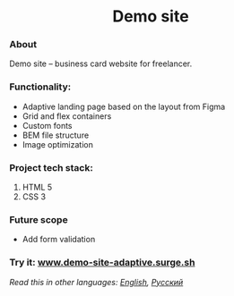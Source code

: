 <h1 align="center">Demo site</h1>

### About
Demo site &ndash; business card website for freelancer.
### Functionality: 
* Adaptive landing page based on the layout from Figma
* Grid and flex containers
* Custom fonts
* BEM file structure
* Image optimization
### Project tech stack:
1. HTML 5
2. CSS 3
### Future scope
   * Add form validation
### Try it: www.demo-site-adaptive.surge.sh
*Read this in other languages: [English](README.md), [Русский](README.ru.md)*
